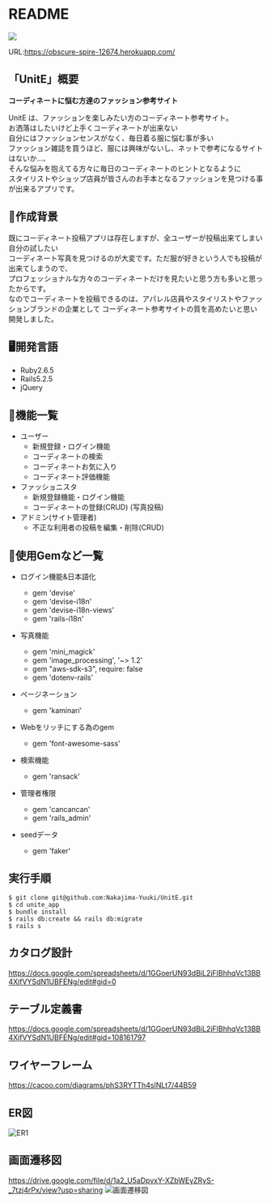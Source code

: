 # README

![](https://user-images.githubusercontent.com/85724781/139517805-0d4fb548-92a5-4ac8-8bd8-26ea7bfe6f4c.jpg)

URL:https://obscure-spire-12674.herokuapp.com/

## 「UnitE」概要

**コーディネートに悩む方達のファッション参考サイト**

UnitE は、ファッションを楽しみたい方のコーディネート参考サイト。<br>
お洒落はしたいけど上手くコーディネートが出来ない<br>
自分にはファッションセンスがなく、毎日着る服に悩む事が多い<br>
ファッション雑誌を買うほど、服には興味がないし、ネットで参考になるサイトはないか...、<br>
そんな悩みを抱えてる方々に毎日のコーディネートのヒントとなるように<br>
スタイリストやショップ店員が皆さんのお手本となるファッションを見つける事が出来るアプリです。

## 💁作成背景
既にコーディネート投稿アプリは存在しますが、全ユーザーが投稿出来てしまい自分の試したい<br>
コーディネート写真を見つけるのが大変です。ただ服が好きという人でも投稿が出来てしまうので、<br>
プロフェッショナルな方々のコーディネートだけを見たいと思う方も多いと思ったからです。<br>
なのでコーディネートを投稿できるのは、アパレル店員やスタイリストやファッションブランドの企業として
コーディネート参考サイトの質を高めたいと思い開発しました。


## 🖥開発言語
- Ruby2.6.5
- Rails5.2.5
- jQuery

## 📖機能一覧
* ユーザー
  * 新規登録・ログイン機能
  * コーディネートの検索
  * コーディネートお気に入り
  * コーディネート評価機能
* ファッショニスタ
  * 新規登録機能・ログイン機能
  * コーディネートの登録(CRUD) (写真投稿)
* アドミン(サイト管理者)
  * 不正な利用者の投稿を編集・削除(CRUD)

## 📝使用Gemなど一覧
* ログイン機能&日本語化
  * gem 'devise'
  * gem 'devise-i18n'
  * gem 'devise-i18n-views'
  * gem 'rails-i18n'

* 写真機能
  * gem 'mini_magick'  
  * gem 'image_processing', '~> 1.2'
  * gem "aws-sdk-s3", require: false
  * gem 'dotenv-rails'

* ページネーション
  * gem 'kaminari'

* Webをリッチにする為のgem
  * gem 'font-awesome-sass'

* 検索機能
  * gem 'ransack'

* 管理者権限
  * gem 'cancancan'
  * gem 'rails_admin'

* seedデータ
  * gem 'faker'

## 実行手順
```
$ git clone git@github.com:Nakajima-Yuuki/UnitE.git
$ cd unite_app
$ bundle install
$ rails db:create && rails db:migrate
$ rails s
```

## カタログ設計
https://docs.google.com/spreadsheets/d/1GGoerUN93dBiL2jFIBhhqVc13BB4XjfVYSdN1UBFENg/edit#gid=0

## テーブル定義書
https://docs.google.com/spreadsheets/d/1GGoerUN93dBiL2jFIBhhqVc13BB4XjfVYSdN1UBFENg/edit#gid=108161797

## ワイヤーフレーム
https://cacoo.com/diagrams/phS3RYTTh4sINLt7/44B59

## ER図
![ER1](https://user-images.githubusercontent.com/85724781/135054185-5bbd31c5-9120-4c83-a2d9-4eced6bdcb7f.png)

## 画面遷移図
https://drive.google.com/file/d/1a2_U5aDpvxY-XZbWEyZRyS-_7tzj4rPx/view?usp=sharing
![画面遷移図](https://user-images.githubusercontent.com/85724781/134872658-682d271c-1aec-4fba-b7fb-c64f931d0be3.png)
